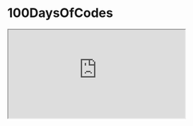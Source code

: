# 100DaysOfCodes

<html>
            <body>
<iframe src=
"https://ide.geeksforgeeks.org/index.php" 
            height="200" 
            width="400">
          
    </iframe>
            </body></html>
